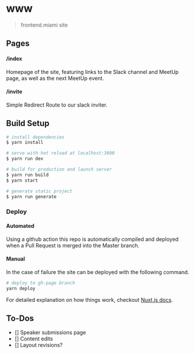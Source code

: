 # www

> frontend.miami site

## Pages

#### /index

Homepage of the site, featuring links to the Slack channel and MeetUp page, as well as the next MeetUp event.

#### /invite

Simple Redirect Route to our slack inviter.


## Build Setup

``` bash
# install dependencies
$ yarn install

# serve with hot reload at localhost:3000
$ yarn run dev

# build for production and launch server
$ yarn run build
$ yarn start

# generate static project
$ yarn run generate
```

### Deploy

#### Automated

Using a github action this repo is automatically compiled and deployed when a Pull Request is merged into the Master
 branch. 
 
#### Manual

In the case of failure the site can be deployed with the following command.

```sh
# deploy to gh-page branch
yarn deploy
```

For detailed explanation on how things work, checkout [Nuxt.js docs](https://nuxtjs.org).

## To-Dos
- [] Speaker submissions page
- [] Content edits
- [] Layout revisions?
